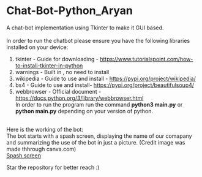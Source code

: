 # Chat-Bot-Python_Aryan
A chat-bot implementation using Tkinter to make it GUI based.<br><br>
In order to run the chatbot please ensure you have the following libraries installed on your device:
  1) tkinter - Guide for downloading - https://www.tutorialspoint.com/how-to-install-tkinter-in-python <br>
  2) warnings - Built in , no need to install<br>
  3) wikipedia - Guide to use and install - https://pypi.org/project/wikipedia/<br>
  4) bs4 - Guide to use and install- https://pypi.org/project/beautifulsoup4/<br>
  5) webbrowser - Official document - https://docs.python.org/3/library/webbrowser.html<br>
In order to run the program run the command **python3 main.py** or **python main.py** depending on your version of python.<br><br>

Here is the working of the bot:<br>
The bot starts with a spash screen, displaying the name of our comapany and summarizing the use of the bot in just a picture. (Credit image was made thhrough canva.com) <br>
[Spash screen](https://i.ibb.co/cbhWWDT/Screenshot-2021-08-12-at-9-07-45-AM.png)


Star the repository for better reach :)
